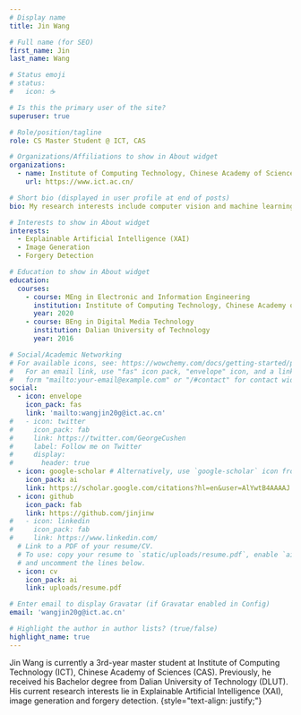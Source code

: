 ```yaml
---
# Display name
title: Jin Wang 

# Full name (for SEO)
first_name: Jin
last_name: Wang

# Status emoji
# status:
#   icon: ☕️

# Is this the primary user of the site?
superuser: true

# Role/position/tagline
role: CS Master Student @ ICT, CAS

# Organizations/Affiliations to show in About widget
organizations:
  - name: Institute of Computing Technology, Chinese Academy of Sciences
    url: https://www.ict.ac.cn/

# Short bio (displayed in user profile at end of posts)
bio: My research interests include computer vision and machine learning.

# Interests to show in About widget
interests:
  - Explainable Artificial Intelligence (XAI)
  - Image Generation
  - Forgery Detection

# Education to show in About widget
education:
  courses:
    - course: MEng in Electronic and Information Engineering
      institution: Institute of Computing Technology, Chinese Academy of Sciences
      year: 2020
    - course: BEng in Digital Media Technology
      institution: Dalian University of Technology
      year: 2016

# Social/Academic Networking
# For available icons, see: https://wowchemy.com/docs/getting-started/page-builder/#icons
#   For an email link, use "fas" icon pack, "envelope" icon, and a link in the
#   form "mailto:your-email@example.com" or "/#contact" for contact widget.
social:
  - icon: envelope
    icon_pack: fas
    link: 'mailto:wangjin20g@ict.ac.cn'
#   - icon: twitter
#     icon_pack: fab
#     link: https://twitter.com/GeorgeCushen
#     label: Follow me on Twitter
#     display:
#       header: true
  - icon: google-scholar # Alternatively, use `google-scholar` icon from `ai` icon pack
    icon_pack: ai
    link: https://scholar.google.com/citations?hl=en&user=AlYwtB4AAAAJ
  - icon: github
    icon_pack: fab
    link: https://github.com/jinjinw
#   - icon: linkedin
#     icon_pack: fab
#     link: https://www.linkedin.com/
  # Link to a PDF of your resume/CV.
  # To use: copy your resume to `static/uploads/resume.pdf`, enable `ai` icons in `params.yaml`,
  # and uncomment the lines below.
  - icon: cv
    icon_pack: ai
    link: uploads/resume.pdf

# Enter email to display Gravatar (if Gravatar enabled in Config)
email: 'wangjin20g@ict.ac.cn'

# Highlight the author in author lists? (true/false)
highlight_name: true
---
```


Jin Wang is currently a 3rd-year master student at Institute of Computing Technology (ICT), Chinese Academy of Sciences (CAS). Previously, he received his Bachelor degree from Dalian University of Technology (DLUT). His current research interests lie in Explainable Artificial Intelligence (XAI), image generation and forgery detection.
{style="text-align: justify;"}

